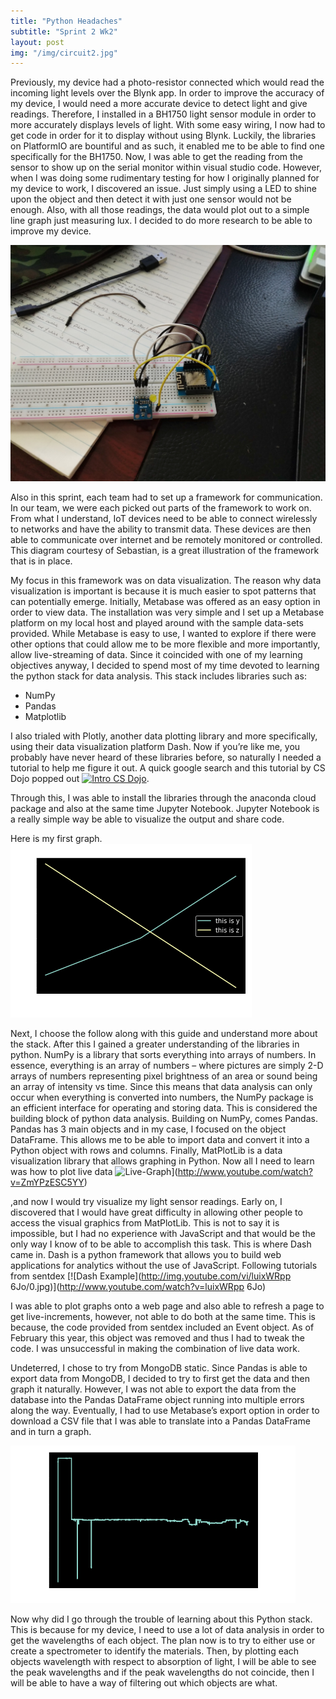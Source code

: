 ```yaml
---
title: "Python Headaches"
subtitle: "Sprint 2 Wk2"
layout: post
img: "/img/circuit2.jpg"
---
```


Previously, my device had a photo-resistor connected which would read the incoming light levels over the Blynk app. In order to improve the accuracy of my device, I would need a more accurate device to detect light and give readings. Therefore, I installed in a BH1750 light sensor module in order to more accurately displays levels of light. With some easy wiring, I now had to get code in order for it to display without using Blynk. Luckily, the libraries on PlatformIO are bountiful and as such, it enabled me to be able to find one specifically for the BH1750. Now, I was able to get the reading from the sensor to show up on the serial monitor within visual studio code. However, when I was doing some rudimentary testing for how I originally planned for my device to work, I discovered an issue. Just simply using a LED to shine upon the object and then detect it with just one sensor would not be enough. Also, with all those readings, the data would plot out to a simple line graph just measuring lux. I decided to do more research to be able to improve my device.

![Circuit Revised](/img/circuit2.jpg)

Also in this sprint, each team had to set up a framework for communication. In our team, we were each picked out parts of the framework to work on. From what I understand, IoT devices need to be able to connect wirelessly to networks and have the ability to transmit data. These devices are then able to communicate over internet and be remotely monitored or controlled. This diagram courtesy of Sebastian, is a great illustration of the framework that is in place.

My focus in this framework was on data visualization. The reason why data visualization is important is because it is much easier to spot patterns that can potentially emerge. Initially, Metabase was offered as an easy option in order to view data. The installation was very simple and I set up a Metabase platform on my local host and played around with the sample data-sets provided. While Metabase is easy to use, I wanted to explore if there were other options that could allow me to be more flexible and more importantly, allow live-streaming of data. Since it coincided with one of my learning objectives anyway, I decided to spend most of my time devoted to learning the python stack for data analysis. This stack includes libraries such as:
- NumPy
- Pandas
- Matplotlib

I also trialed with Plotly, another data plotting library and more specifically, using their data visualization platform Dash. Now if you’re like me, you probably have never heard of these libraries before, so naturally I needed a tutorial to help me figure it out. A quick google search and this tutorial by CS Dojo popped out [![Intro CS Dojo](http://img.youtube.com/vi/a9UrKTVEeZA/0.jpg)](http://www.youtube.com/watch?v=a9UrKTVEeZA). 

Through this, I was able to install the libraries through the anaconda cloud package and also at the same time Jupyter Notebook. Jupyter Notebook is a really simple way be able to visualize the output and share code.


Here is my first graph.
![First Graph](/img/graph1.png)

Next, I choose the follow along with this guide and understand more about the stack. After this I gained a greater understanding of the libraries in python. NumPy is a library that sorts everything into arrays of numbers. In essence, everything is an array of numbers – where pictures are simply 2-D arrays of numbers representing pixel brightness of an area or sound being an array of intensity vs time. Since this means that data analysis can only occur when everything is converted into numbers, the NumPy package is an efficient interface for operating and storing data. This is considered the building block of python data analysis. Building on NumPy, comes Pandas. Pandas has 3 main objects and in my case, I focused on the object DataFrame. This allows me to be able to import data and convert it into a Python object with rows and columns. Finally, MatPlotLib is a data visualization library that allows graphing in Python. Now all I need to learn was how to plot live data ![Live-Graph](http://img.youtube.com/vi/ZmYPzESC5YY/0.jpg)](http://www.youtube.com/watch?v=ZmYPzESC5YY) 

,and now I would try visualize my light sensor readings. Early on, I discovered that I would have great difficulty in allowing other people to access the visual graphics from MatPlotLib. This is not to say it is impossible, but I had no experience with JavaScript and that would be the only way I know of to be able to accomplish this task. This is where Dash came in. Dash is a python framework that allows you to build web applications for analytics without the use of JavaScript. Following tutorials from sentdex [![Dash Example](http://img.youtube.com/vi/luixWRpp 6Jo/0.jpg)](http://www.youtube.com/watch?v=luixWRpp 6Jo)

I was able to plot graphs onto a web page and also able to refresh a page to get live-increments, however, not able to do both at the same time. This is because, the code provided from sentdex included an Event object. As of February this year, this object was removed and thus I had to tweak the code. I was unsuccessful in making the combination of live data work.


Undeterred, I chose to try from MongoDB static. Since Pandas is able to export data from MongoDB, I decided to try to first get the data and then graph it naturally. However, I was not able to export the data from the database into the Pandas DataFrame object running into multiple errors along the way. Eventually, I had to use Metabase’s export option in order to download a CSV file that I was able to translate into a Pandas DataFrame and in turn a graph.

![Light Sensor](/img/lightsensor.png)

Now why did I go through the trouble of learning about this Python stack. This is because for my device, I need to use a lot of data analysis in order to get the wavelengths of each object. The plan now is to try to either use or create a spectrometer to identify the materials. Then, by plotting each objects wavelength with respect to absorption of light, I will be able to see the peak wavelengths and if the peak wavelengths do not coincide, then I will be able to have a way of filtering out which objects are what.   


